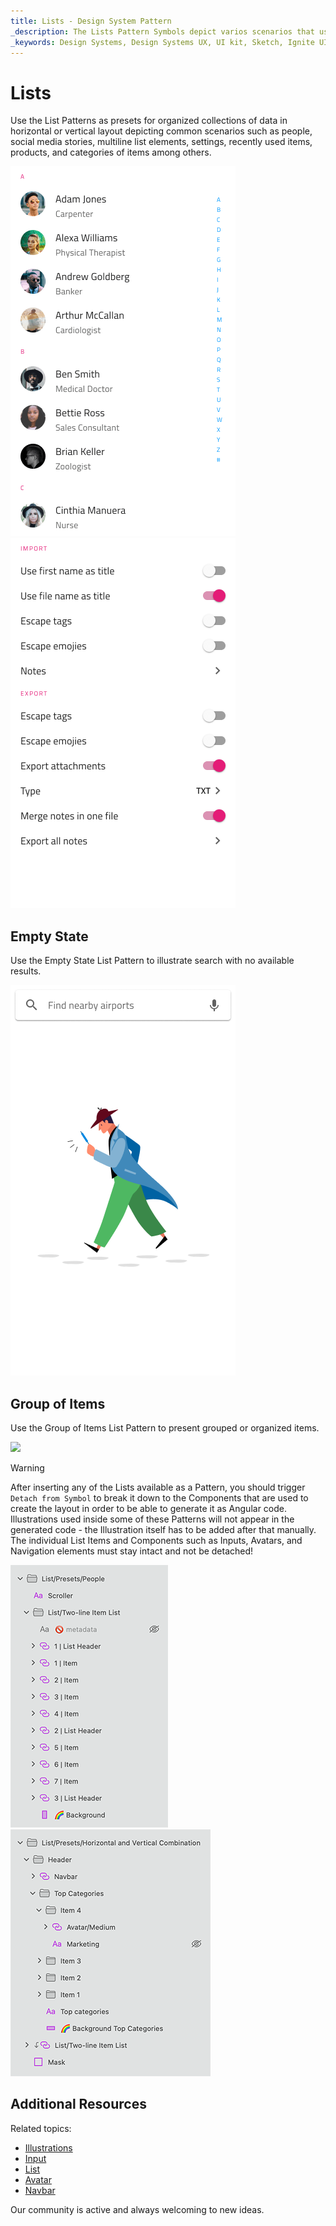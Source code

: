 ```yaml
---
title: Lists - Design System Pattern
_description: The Lists Pattern Symbols depict varios scenarios that use lists to organize some common collections of information on one or more levels in horizontal and vertical layout.
_keywords: Design Systems, Design Systems UX, UI kit, Sketch, Ignite UI for Angular, Sketch to Angular, Angular, Angular Design System, Export code from Sketch, Design Kits for Angular, Sketch HTML, Sketch to HTML, Sketch UI kits
---
```


# Lists

Use the List Patterns as presets for organized collections of data in horizontal or vertical layout depicting common scenarios such as people, social media stories, multiline list elements, settings, recently used items, products, and categories of items among others.

<img class="responsive-img" src="../images/lists_people.png" srcset="../images/lists_people@2x.png 2x" />
<img class="responsive-img" src="../images/lists_settings.png" srcset="../images/lists_settings@2x.png 2x" />


## Empty State

Use the Empty State List Pattern to illustrate search with no available results.

<img class="responsive-img" src="../images/list_search_cannotfind.png" srcset="../images/list_search_cannotfind@2x.png 2x" />



## Group of Items

Use the Group of Items List Pattern to present grouped or organized items.

<img class="responsive-img" src="../images/list_with_avatars.png" srcset="../images/list_with_avatars@2x.png 2x" />

> [!WARNING]
> After inserting any of the Lists available as a Pattern, you should trigger `Detach from Symbol` to break it down to the Components that are used to create the layout in order to be able to generate it as Angular code. Illustrations used inside some of these Patterns will not appear in the generated code - the Illustration itself has to be added after that manually. The individual List Items and Components such as Inputs, Avatars, and Navigation elements must stay intact and not be detached!

<img class="responsive-img" src="../images/lists_detach.png" srcset="../images/lists_detach@2x.png 2x" />
<img class="responsive-img" src="../images/lists_horizontal_vertical_detach.png" srcset="../images/lists_horizontal_vertical_detach@2x.png 2x" />

## Additional Resources

Related topics:

- [Illustrations](../style/illustrations.md)
- [Input](../components/input.md)
- [List](../components/list.md)
- [Avatar](../components/avatar.md)
- [Navbar](../components/navbar.md)
  <div class="divider--half"></div>

Our community is active and always welcoming to new ideas.


